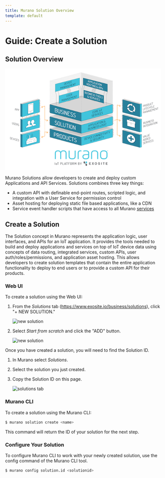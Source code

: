 ```yaml
---
title: Murano Solution Overview
template: default
---
```


# Guide: Create a Solution

## Solution Overview

![murano overview](../assets/platform_overview.png)

Murano Solutions allow developers to create and deploy custom Applications and API Services.  Solutions combines three key things:
* A custom API with definable end-point routes, scripted logic, and integration with a User Service for permission control
* Asset hosting for deploying static file based applications, like a CDN
* Service event handler scripts that have access to all Murano [services](/reference/services)

## Create a Solution

The Solution concept in Murano represents the application logic, user interfaces, and APIs for an IoT application. It provides the tools needed to build and deploy applications and services on top of IoT device data using concepts of data routing, integrated services, custom APIs, user auth/roles/permissions, and application asset hosting. This allows developers to create solution templates that contain the entire application functionality to deploy to end users or to provide a custom API for their products. 

### Web UI

To create a solution using the Web UI:

1. From the *Solutions* tab (https://www.exosite.io/business/solutions), click "+ NEW SOLUTION." 

   ![new solution](../assets/new_solution.png)

2. Select *Start from scratch* and click the "ADD" button.

   ![new solution](../assets/new_solution_popup.png)

Once you have created a solution, you will need to find the Solution ID.

1. In Murano select *Solutions*.

2. Select the solution you just created.

3. Copy the Solution ID on this page.

   ![solutions tab](../assets/solutions_tab.png)

### Murano CLI

To create a solution using the Murano CLI:

```sh
$ murano solution create <name>
```

This command will return the ID of your solution for the next step.

### Configure Your Solution

To configure Murano CLI to work with your newly created solution, use the config command of the Murano CLI tool.

```sh
$ murano config solution.id <solutionid>
```